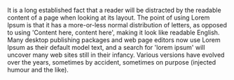 It is a long established fact that a reader will be distracted by the 
readable content of a page when looking at its layout. The point of 
using Lorem Ipsum is that it has a more-or-less normal distribution of 
letters, as opposed to using 'Content here, content here', making it 
look like readable English. Many desktop publishing packages and web 
page editors now use Lorem Ipsum as their default model text, and a 
search for 'lorem ipsum' will uncover many web sites still in their 
infancy. Various versions have evolved over the years, sometimes by 
accident, sometimes on purpose (injected humour and the like).

